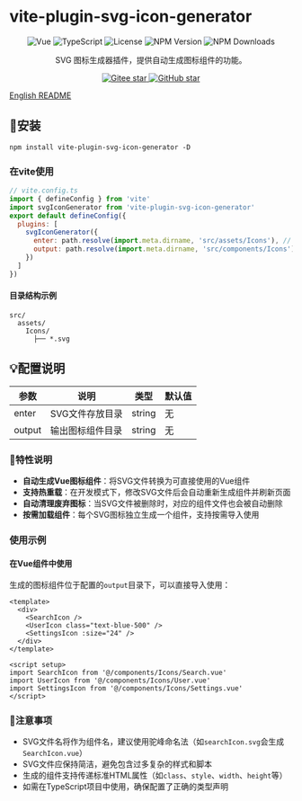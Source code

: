 # vite-plugin-svg-icon-generator
<div align="center">

![Vue](https://img.shields.io/badge/Vue.js-3.x-4FC08D?style=flat-square&logo=vue.js)
![TypeScript](https://img.shields.io/badge/TypeScript-4.x-3178C6?style=flat-square&logo=typescript)
![License](https://img.shields.io/badge/License-MIT-green?style=flat-square)
![NPM Version](https://img.shields.io/npm/v/vite-plugin-svg-icon-generator?style=flat-square)
![NPM Downloads](https://img.shields.io/npm/dm/vite-plugin-svg-icon-generator?style=flat-square)

SVG 图标生成器插件，提供自动生成图标组件的功能。

</div>

<div align="center">
  <a href="https://gitee.com/salted-fish-333/vite-plugin-svg-icon-generator" target="_blank">
    <img src="https://gitee.com/salted-fish-333/vite-plugin-svg-icon-generator/badge/star.svg?theme=dark" alt="Gitee star" />
  </a>
  <a href="https://github.com/Saltedfish117/vite-plugin-svg-icon-generator" target="_blank">
    <img src="https://img.shields.io/github/stars/Saltedfish117/vite-plugin-svg-icon-generator?style=social" alt="GitHub star" />
  </a>
</div>

[English README](README.en.md)

## 🚀安装
```
npm install vite-plugin-svg-icon-generator -D
```
### 在vite使用
```js
// vite.config.ts
import { defineConfig } from 'vite'
import svgIconGenerator from 'vite-plugin-svg-icon-generator'
export default defineConfig({
  plugins: [
    svgIconGenerator({
      enter: path.resolve(import.meta.dirname, 'src/assets/Icons'), // SVG文件存放目录
      output: path.resolve(import.meta.dirname, 'src/components/Icons'), // 输出图标组件目录
    })
  ]
})
```

#### 目录结构示例

```
src/
  assets/
    Icons/
      ├── *.svg
```
## 💡配置说明
| 参数   | 说明            | 类型   | 默认值               |
| ------ | --------------- | ------ | -------------------- |
| enter  | SVG文件存放目录 | string | 无                   |
| output | 输出图标组件目录 | string | 无                   |
### 📃特性说明

- **自动生成Vue图标组件**：将SVG文件转换为可直接使用的Vue组件
- **支持热重载**：在开发模式下，修改SVG文件后会自动重新生成组件并刷新页面
- **自动清理废弃图标**：当SVG文件被删除时，对应的组件文件也会被自动删除
- **按需加载组件**：每个SVG图标独立生成一个组件，支持按需导入使用

### 使用示例

#### 在Vue组件中使用

生成的图标组件位于配置的`output`目录下，可以直接导入使用：

```vue
<template>
  <div>
    <SearchIcon />
    <UserIcon class="text-blue-500" />
    <SettingsIcon :size="24" />
  </div>
</template>

<script setup>
import SearchIcon from '@/components/Icons/Search.vue'
import UserIcon from '@/components/Icons/User.vue'
import SettingsIcon from '@/components/Icons/Settings.vue'
</script>
```

### 📣注意事项
- SVG文件名将作为组件名，建议使用驼峰命名法（如`searchIcon.svg`会生成`SearchIcon.vue`）
- SVG文件应保持简洁，避免包含过多复杂的样式和脚本
- 生成的组件支持传递标准HTML属性（如`class`、`style`、`width`、`height`等）
- 如需在TypeScript项目中使用，确保配置了正确的类型声明
